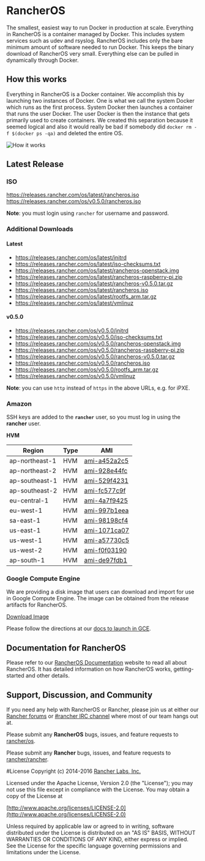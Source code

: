 # RancherOS

The smallest, easiest way to run Docker in production at scale.  Everything in RancherOS is a container managed by Docker.  This includes system services such as udev and rsyslog.  RancherOS includes only the bare minimum amount of software needed to run Docker.  This keeps the binary download of RancherOS very small.  Everything else can be pulled in dynamically through Docker.

## How this works

Everything in RancherOS is a Docker container.  We accomplish this by launching two instances of
Docker.  One is what we call the system Docker which runs as the first process.  System Docker then launches
a container that runs the user Docker.  The user Docker is then the instance that gets primarily
used to create containers.  We created this separation because it seemed logical and also
it would really be bad if somebody did `docker rm -f $(docker ps -qa)` and deleted the entire OS.

![How it works](docs/rancheros.png "How it works")

## Latest Release


### ISO

https://releases.rancher.com/os/latest/rancheros.iso  
https://releases.rancher.com/os/v0.5.0/rancheros.iso  

**Note**: you must login using `rancher` for username and password.

### Additional Downloads

#### Latest 

* https://releases.rancher.com/os/latest/initrd
* https://releases.rancher.com/os/latest/iso-checksums.txt
* https://releases.rancher.com/os/latest/rancheros-openstack.img
* https://releases.rancher.com/os/latest/rancheros-raspberry-pi.zip
* https://releases.rancher.com/os/latest/rancheros-v0.5.0.tar.gz
* https://releases.rancher.com/os/latest/rancheros.iso
* https://releases.rancher.com/os/latest/rootfs_arm.tar.gz
* https://releases.rancher.com/os/latest/vmlinuz

#### v0.5.0 

* https://releases.rancher.com/os/v0.5.0/initrd
* https://releases.rancher.com/os/v0.5.0/iso-checksums.txt
* https://releases.rancher.com/os/v0.5.0/rancheros-openstack.img
* https://releases.rancher.com/os/v0.5.0/rancheros-raspberry-pi.zip
* https://releases.rancher.com/os/v0.5.0/rancheros-v0.5.0.tar.gz
* https://releases.rancher.com/os/v0.5.0/rancheros.iso
* https://releases.rancher.com/os/v0.5.0/rootfs_arm.tar.gz
* https://releases.rancher.com/os/v0.5.0/vmlinuz

**Note**: you can use `http` instead of `https` in the above URLs, e.g. for iPXE.  

### Amazon

SSH keys are added to the **`rancher`** user, so you must log in using the **rancher** user.

**HVM**

Region | Type | AMI |
-------|------|------
ap-northeast-1 | HVM |  [ami-a452a2c5](https://console.aws.amazon.com/ec2/home?region=ap-northeast-1#launchInstanceWizard:ami=ami-a452a2c5)
ap-northeast-2 | HVM |  [ami-928e44fc](https://console.aws.amazon.com/ec2/home?region=ap-northeast-2#launchInstanceWizard:ami=ami-928e44fc)
ap-southeast-1 | HVM |  [ami-529f4231](https://console.aws.amazon.com/ec2/home?region=ap-southeast-1#launchInstanceWizard:ami=ami-529f4231)
ap-southeast-2 | HVM |  [ami-fc577c9f](https://console.aws.amazon.com/ec2/home?region=ap-southeast-2#launchInstanceWizard:ami=ami-fc577c9f)
eu-central-1 | HVM |  [ami-4a7f9425](https://console.aws.amazon.com/ec2/home?region=eu-central-1#launchInstanceWizard:ami=ami-4a7f9425)
eu-west-1 | HVM |  [ami-997b1eea](https://console.aws.amazon.com/ec2/home?region=eu-west-1#launchInstanceWizard:ami=ami-997b1eea)
sa-east-1 | HVM |  [ami-98198cf4](https://console.aws.amazon.com/ec2/home?region=sa-east-1#launchInstanceWizard:ami=ami-98198cf4)
us-east-1 | HVM |  [ami-1071ca07](https://console.aws.amazon.com/ec2/home?region=us-east-1#launchInstanceWizard:ami=ami-1071ca07)
us-west-1 | HVM |  [ami-a57730c5](https://console.aws.amazon.com/ec2/home?region=us-west-1#launchInstanceWizard:ami=ami-a57730c5)
us-west-2 | HVM |  [ami-f0f03190](https://console.aws.amazon.com/ec2/home?region=us-west-2#launchInstanceWizard:ami=ami-f0f03190)
ap-south-1 | HVM |  [ami-de97fdb1](https://console.aws.amazon.com/ec2/home?region=ap-south-1#launchInstanceWizard:ami=ami-de97fdb1)

### Google Compute Engine 

We are providing a disk image that users can download and import for use in Google Compute Engine. The image can be obtained from the release artifacts for RancherOS.

[Download Image](https://github.com/rancher/os/releases/download/v0.5.0/rancheros-v0.5.0.tar.gz)

Please follow the directions at our [docs to launch in GCE](http://docs.rancher.com/os/running-rancheros/cloud/gce/). 

## Documentation for RancherOS

Please refer to our [RancherOS Documentation](http://docs.rancher.com/os/) website to read all about RancherOS. It has detailed information on how RancherOS works, getting-started and other details.

## Support, Discussion, and Community
If you need any help with RancherOS or Rancher, please join us at either our [Rancher forums](http://forums.rancher.com) or [#rancher IRC channel](http://webchat.freenode.net/?channels=rancher) where most of our team hangs out at.

Please submit any **RancherOS** bugs, issues, and feature requests to [rancher/os](//github.com/rancher/os/issues).

Please submit any **Rancher** bugs, issues, and feature requests to [rancher/rancher](//github.com/rancher/rancher/issues).

#License
Copyright (c) 2014-2016 [Rancher Labs, Inc.](http://rancher.com)

Licensed under the Apache License, Version 2.0 (the "License");
you may not use this file except in compliance with the License.
You may obtain a copy of the License at

[http://www.apache.org/licenses/LICENSE-2.0](http://www.apache.org/licenses/LICENSE-2.0)

Unless required by applicable law or agreed to in writing, software
distributed under the License is distributed on an "AS IS" BASIS,
WITHOUT WARRANTIES OR CONDITIONS OF ANY KIND, either express or implied.
See the License for the specific language governing permissions and
limitations under the License.

